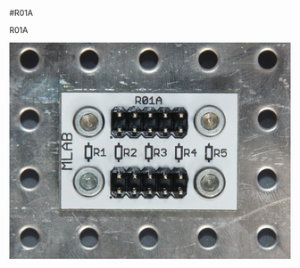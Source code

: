 <!--- PrjInfo ---> <!--- Please remove this line after manually editing --->
<!--- 00a56be08b96043df9e37d6aff7b6990 --->
<!--- Created:20170112-18:22: ---> 
<!--- Author:Mlab: ---> 
<!--- AuthorEmail:mlab@mlab.cz: ---> 
<!--- Tags:imported: ---> 
<!--- Ust:http://www.ust.cz/shop/product_info.php?cPath=22_33&products_id=183&osCsid=72a000ed372756641391f6225577bd1b: ---> 
<!--- Name:R01A: --->
#R01A 
<!--- LongName --->

<!--- ELongName ---> 

<!--- Lead --->
R01A
<!--- ELead ---> 

![LeadImg](R01A_Small.jpg) 


​
​
<!--- Description --->
<!--- EDescription --->
<!--- Content --->
<!--- EContent --->
            